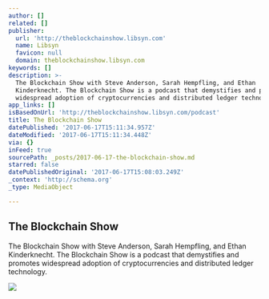 ```yaml
---
author: []
related: []
publisher:
  url: 'http://theblockchainshow.libsyn.com'
  name: Libsyn
  favicon: null
  domain: theblockchainshow.libsyn.com
keywords: []
description: >-
  The Blockchain Show with Steve Anderson, Sarah Hempfling, and Ethan
  Kinderknecht. The Blockchain Show is a podcast that demystifies and promotes
  widespread adoption of cryptocurrencies and distributed ledger technology.
app_links: []
isBasedOnUrl: 'http://theblockchainshow.libsyn.com/podcast'
title: The Blockchain Show
datePublished: '2017-06-17T15:11:34.957Z'
dateModified: '2017-06-17T15:11:34.448Z'
via: {}
inFeed: true
sourcePath: _posts/2017-06-17-the-blockchain-show.md
starred: false
datePublishedOriginal: '2017-06-17T15:08:03.249Z'
_context: 'http://schema.org'
_type: MediaObject

---
```

<article style=""><h1>The Blockchain Show</h1><p>The Blockchain Show with Steve Anderson, Sarah Hempfling, and Ethan Kinderknecht. The Blockchain Show is a podcast that demystifies and promotes widespread adoption of cryptocurrencies and distributed ledger technology.</p><img src="http://assets.libsyn.com/content/14323159?height=250&amp;width=250" /></article>